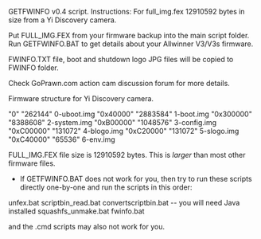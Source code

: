 GETFWINFO v0.4 script. Instructions:
For full_img.fex 12910592 bytes in size from a Yi Discovery camera.

Put FULL_IMG.FEX from your firmware backup into the main script folder. 
Run GETFWINFO.BAT to get details about your Allwinner V3/V3s firmware. 

FWINFO.TXT file, boot and shutdown logo JPG files will be copied to FWINFO folder.

Check GoPrawn.com action cam discussion forum for more details.

Firmware structure for Yi Discovery camera.

"0" "262144" 0-uboot.img
"0x40000" "2883584" 1-boot.img
"0x300000" "8388608" 2-system.img
"0xB00000" "1048576" 3-config.img
"0xC00000" "131072" 4-blogo.img
"0xC20000" "131072" 5-slogo.img
"0xC40000" "65536" 6-env.img

FULL_IMG.FEX file size is 12910592 bytes. This is _larger_ than most other firmware files.

* If GETFWINFO.BAT does not work for you, then try to run these scripts directly
one-by-one and run the scripts in this order:

unfex.bat
scriptbin_read.bat
convertscriptbin.bat       -- you will need Java installed
squashfs_unmake.bat
fwinfo.bat

and the .cmd scripts may also not work for you.
